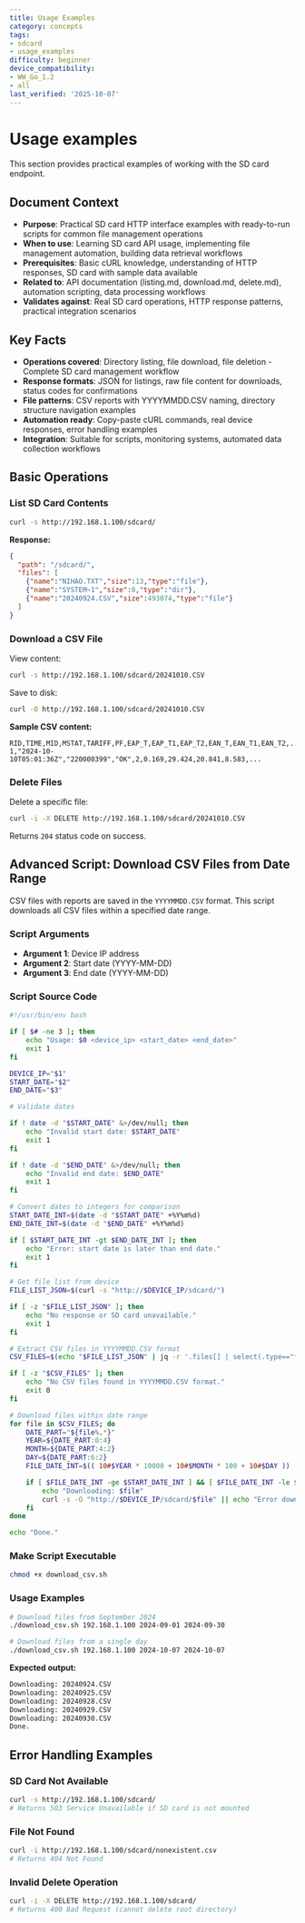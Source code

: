 ```yaml
---
title: Usage Examples
category: concepts
tags:
- sdcard
- usage_examples
difficulty: beginner
device_compatibility:
- WW_Go_1.2
- all
last_verified: '2025-10-07'
---
```


# Usage examples

This section provides practical examples of working with the SD card endpoint.

## Document Context

- **Purpose**: Practical SD card HTTP interface examples with ready-to-run scripts for common file management operations
- **When to use**: Learning SD card API usage, implementing file management automation, building data retrieval workflows
- **Prerequisites**: Basic cURL knowledge, understanding of HTTP responses, SD card with sample data available
- **Related to**: API documentation (listing.md, download.md, delete.md), automation scripting, data processing workflows
- **Validates against**: Real SD card operations, HTTP response patterns, practical integration scenarios

## Key Facts

- **Operations covered**: Directory listing, file download, file deletion - Complete SD card management workflow
- **Response formats**: JSON for listings, raw file content for downloads, status codes for confirmations
- **File patterns**: CSV reports with YYYYMMDD.CSV naming, directory structure navigation examples
- **Automation ready**: Copy-paste cURL commands, real device responses, error handling examples
- **Integration**: Suitable for scripts, monitoring systems, automated data collection workflows

## Basic Operations

### List SD Card Contents

```bash
curl -s http://192.168.1.100/sdcard/
```

**Response:**

```json
{
  "path": "/sdcard/",
  "files": [
    {"name":"NIHAO.TXT","size":13,"type":"file"},
    {"name":"SYSTEM~1","size":0,"type":"dir"},
    {"name":"20240924.CSV","size":493074,"type":"file"}
  ]
}
```

### Download a CSV File

View content:

```bash
curl -s http://192.168.1.100/sdcard/20241010.CSV
```

Save to disk:

```bash
curl -O http://192.168.1.100/sdcard/20241010.CSV
```

**Sample CSV content:**

```csv
RID,TIME,MID,MSTAT,TARIFF,PF,EAP_T,EAP_T1,EAP_T2,EAN_T,EAN_T1,EAN_T2,...
1,"2024-10-10T05:01:36Z","220000399","OK",2,0.169,29.424,20.841,8.583,...
```

### Delete Files

Delete a specific file:

```bash
curl -i -X DELETE http://192.168.1.100/sdcard/20241010.CSV
```

Returns `204` status code on success.

## Advanced Script: Download CSV Files from Date Range

CSV files with reports are saved in the `YYYYMMDD.CSV` format. This script downloads all CSV files within a specified date range.

### Script Arguments

- **Argument 1**: Device IP address
- **Argument 2**: Start date (YYYY-MM-DD)
- **Argument 3**: End date (YYYY-MM-DD)

### Script Source Code

```bash title="download_csv.sh"
#!/usr/bin/env bash

if [ $# -ne 3 ]; then
    echo "Usage: $0 <device_ip> <start_date> <end_date>"
    exit 1
fi

DEVICE_IP="$1"
START_DATE="$2"
END_DATE="$3"

# Validate dates

if ! date -d "$START_DATE" &>/dev/null; then
    echo "Invalid start date: $START_DATE"
    exit 1
fi

if ! date -d "$END_DATE" &>/dev/null; then
    echo "Invalid end date: $END_DATE"
    exit 1
fi

# Convert dates to integers for comparison
START_DATE_INT=$(date -d "$START_DATE" +%Y%m%d)
END_DATE_INT=$(date -d "$END_DATE" +%Y%m%d)

if [ $START_DATE_INT -gt $END_DATE_INT ]; then
    echo "Error: start date is later than end date."
    exit 1
fi

# Get file list from device
FILE_LIST_JSON=$(curl -s "http://$DEVICE_IP/sdcard/")

if [ -z "$FILE_LIST_JSON" ]; then
    echo "No response or SD card unavailable."
    exit 1
fi

# Extract CSV files in YYYYMMDD.CSV format
CSV_FILES=$(echo "$FILE_LIST_JSON" | jq -r '.files[] | select(.type=="file") | .name' | grep -E '^[0-9]{8}\.CSV$')

if [ -z "$CSV_FILES" ]; then
    echo "No CSV files found in YYYYMMDD.CSV format."
    exit 0
fi

# Download files within date range
for file in $CSV_FILES; do
    DATE_PART="${file%.*}"
    YEAR=${DATE_PART:0:4}
    MONTH=${DATE_PART:4:2}
    DAY=${DATE_PART:6:2}
    FILE_DATE_INT=$(( 10#$YEAR * 10000 + 10#$MONTH * 100 + 10#$DAY ))

    if [ $FILE_DATE_INT -ge $START_DATE_INT ] && [ $FILE_DATE_INT -le $END_DATE_INT ]; then
        echo "Downloading: $file"
        curl -s -O "http://$DEVICE_IP/sdcard/$file" || echo "Error downloading $file"
    fi
done

echo "Done."
```

### Make Script Executable

```bash
chmod +x download_csv.sh
```

### Usage Examples

```bash
# Download files from September 2024
./download_csv.sh 192.168.1.100 2024-09-01 2024-09-30

# Download files from a single day
./download_csv.sh 192.168.1.100 2024-10-07 2024-10-07
```

**Expected output:**

```txt
Downloading: 20240924.CSV
Downloading: 20240925.CSV
Downloading: 20240928.CSV
Downloading: 20240929.CSV
Downloading: 20240930.CSV
Done.
```

## Error Handling Examples

### SD Card Not Available

```bash
curl -s http://192.168.1.100/sdcard/
# Returns 503 Service Unavailable if SD card is not mounted
```

### File Not Found

```bash
curl -i http://192.168.1.100/sdcard/nonexistent.csv
# Returns 404 Not Found
```

### Invalid Delete Operation

```bash
curl -i -X DELETE http://192.168.1.100/sdcard/
# Returns 400 Bad Request (cannot delete root directory)
```
